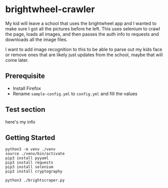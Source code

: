 # brightwheel-crawler

My kid will leave a school that uses the brightwheel app and I wanted to make sure I got all the pictures before he left. This uses selenium to crawl the page, loads all images, and then passes the auth info to requests and downloads all the image files. 

I want to add image recognition to this to be able to parse out my kids face or remove ones that are likely just updates from the school, maybe that will come later.

## Prerequisite

- Install Firefox
- Rename `sample-config.yml` to `config.yml` and fill the values

## Test section

here's my info

## Getting Started

```
python3 -m venv ./venv
source ./venv/bin/activate
pip3 install pyyaml
pip3 install requests
pip3 install selenium
pip3 install cryptography

python3 ./brightscraper.py
```
